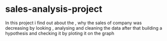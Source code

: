 # sales-analysis-project
In this project i find out about the , why the sales of company was decreasing by looking , analysing  and  cleaning the data  after that building a hypothesis and checking it by ploting it on the graph
